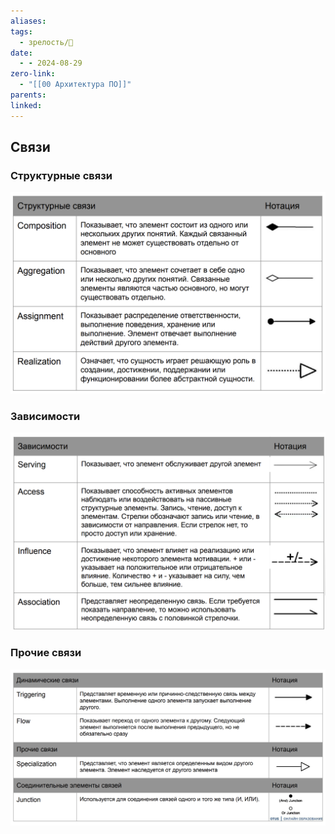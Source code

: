 ```yaml
---
aliases: 
tags:
  - зрелость/🌱
date:
  - - 2024-08-29
zero-link:
  - "[[00 Архитектура ПО]]"
parents: 
linked:
---
```

## Связи
### Структурные связи
![](meta/files/Pasted%20image%2020240829105426.png)
### Зависимости
![](meta/files/Pasted%20image%2020240829105444.png)
### Прочие связи
![](meta/files/Pasted%20image%2020240829105501.png)
